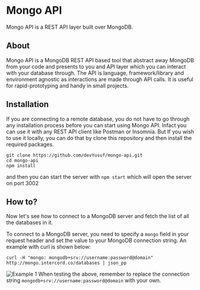 # Mongo API

Mongo API is a REST API layer built over MongoDB.

## About
Mongo API is a MongoDB REST API based tool that abstract away MongoDB from your code and presents to you and API layer which you can interact with your database through.
The API is language, framework/library and environment agnostic as interactions are made through API calls. It is useful for rapid-prototyping and handy in small projects.

## Installation
If you are connecting to a remote database, you do not have to go through any installation process before you can start using Mongo API. Infact you can use it with any REST API client like Postman or Insomnia. But If you wish to use it locally, you can do that by clone this repository and then install the required packages.
```
git clone https://github.com/devYusuf/mongo-api.git
cd mongo-api
npm install
```
and then you can start the server with `npm start` which will open the server on port 3002

## How to?
Now let's see how to connect to a MongoDB server and fetch the list of all the databases in it.

To connect to a MongoDB server, you need to specify a `mongo` field in your request header and set the value to your MongoDB connection string. An example with curl is shown below:

```
curl -H "mongo: mongodb+srv://username:password@domain" http://mongo.intercord.co/databases | json_pp
```
![Example 1](https://user-images.githubusercontent.com/48928718/113517393-8fbb5d80-9577-11eb-8623-3badae6fe64f.png)
When testing the above, remember to replace the connection string `mongodb+srv://username:password@domain` with your own.
